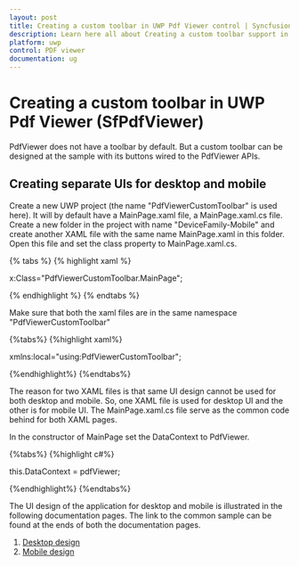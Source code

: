 ```yaml
---
layout: post
title: Creating a custom toolbar in UWP Pdf Viewer control | Syncfusion
description: Learn here all about Creating a custom toolbar support in Syncfusion UWP Pdf Viewer (SfPdfViewer) control, its elements, and more.
platform: uwp
control: PDF viewer
documentation: ug
---
```


# Creating a custom toolbar in UWP Pdf Viewer (SfPdfViewer)

PdfViewer does not have a toolbar by default. But a custom toolbar can be designed at the sample with its buttons wired to the PdfViewer APIs. 

## Creating separate UIs for desktop and mobile

Create a new UWP project (the name &#34;PdfViewerCustomToolbar&#34; is used here). It will by default have a MainPage.xaml file, a MainPage.xaml.cs file. Create a new folder in the project with name &#34;DeviceFamily-Mobile&#34; and create another XAML file with the same name MainPage.xaml in this folder.  Open this file and set the class property to MainPage.xaml.cs. 

{% tabs %}
{% highlight xaml %}

x:Class="PdfViewerCustomToolbar.MainPage";

{% endhighlight %}
{% endtabs %}

Make sure that both the xaml files are in the same namespace &#34;PdfViewerCustomToolbar&#34;

{%tabs%}
{%highlight xaml%}

xmlns:local="using:PdfViewerCustomToolbar";

{%endhighlight%}
{%endtabs%}

The reason for two XAML files is that same UI design cannot be used for both desktop and mobile. So, one XAML file is used for desktop UI and the other is for mobile UI. The MainPage.xaml.cs file serve as the common code behind for both XAML pages. 

In the constructor of MainPage set the DataContext to PdfViewer. 

{%tabs%}
{%highlight c#%}

this.DataContext = pdfViewer;

{%endhighlight%}
{%endtabs%}

The UI design of the application for desktop and mobile is illustrated in the following documentation pages. The link to the common sample can be found at the ends of both the documentation pages.  

1.	[Desktop design](https://help.syncfusion.com/uwp/sfpdfviewer/concepts-and-features/ui-design-for-desktop)
2.	[Mobile design](https://help.syncfusion.com/uwp/sfpdfviewer/concepts-and-features/ui-design-for-mobile)
